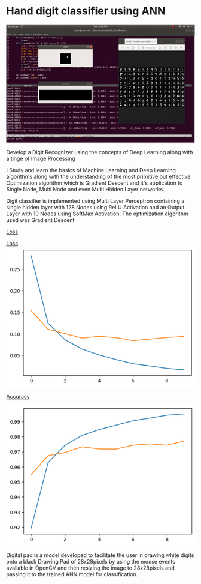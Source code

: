 # Hand digit classifier using ANN
<img src="./files/mnist.gif">
<p>Develop a Digit Recognizer using the concepts of Deep Learning along with a tinge of Image Processing</p>
<p>I Study and learn the basics of Machine Learning and Deep Learning algorithms along with the understanding of the most primitive but effective Optimization algorithm which is Gradient Descent and it's application to Single Node, Multi Node and even Multi Hidden Layer networks. </p>

<p>Digit classifier is implemented using Multi Layer Perceptron containing a single hidden layer with 128 Nodes using ReLU Activation and an Output Layer with 10 Nodes using SoftMax Activation. The optimization algorithm used was Gradient Descent</p>

 <p><u>Loss</u></p> 
 <u>Loss</u>
<img src="./files/loss.png">

<p><u>Accuracy</u></p> 
<img src="./files/accuracy.png">


 <p>Digital pad is a model developed to facilitate the user in drawing white digits onto a black Drawing Pad of 28x28pixels by using the mouse events available in OpenCV and then resizing the image to 28x28pixels and passing it to the trained ANN model for classification.</p>
